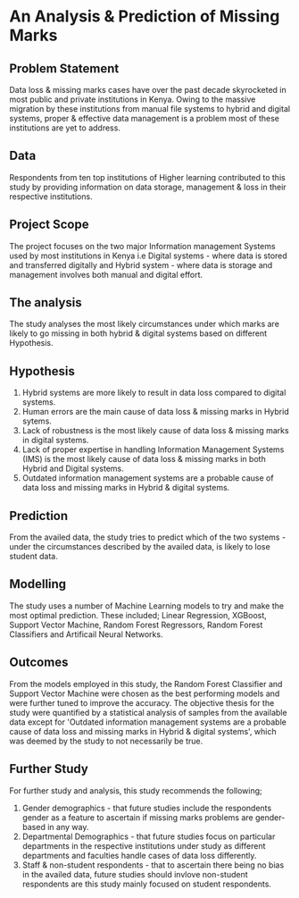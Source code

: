 # An Analysis & Prediction of Missing Marks

## Problem Statement

Data loss & missing marks cases have over the past decade skyrocketed in most public and private institutions in Kenya. Owing to the massive migration by these institutions from manual file systems to hybrid and digital systems, proper & effective data management is a problem most of these institutions are yet to address.

## Data

Respondents from ten top institutions of Higher learning contributed to this study by providing information on data storage, management & loss in their respective institutions.

## Project Scope

The project focuses on the two major Information management Systems used by most institutions in Kenya i.e Digital systems - where data is stored and transferred digitally and Hybrid system - where data is storage and management involves both manual and digital effort.

## The analysis

The study analyses the most likely circumstances under which marks are likely to go missing in both hybrid & digital systems based on different Hypothesis.

## Hypothesis

1. Hybrid systems are more likely to result in data loss compared to digital systems.
2. Human errors are the main cause of data loss & missing marks in Hybrid sytems.
3. Lack of robustness is the most likely cause of data loss & missing marks in digital systems.
4. Lack of proper expertise in handling Information Management Systems (IMS) is the most likely cause of data loss & missing marks in both Hybrid and Digital systems.
5. Outdated information management systems are a probable cause of data loss and missing marks in Hybrid & digital systems.

## Prediction

From the availed data, the study tries to predict which of the two systems - under the circumstances described by the availed data, is likely to lose student data.

## Modelling

The study uses a number of Machine Learning models to try and make the most optimal prediction. These included; Linear Regression, XGBoost, Support Vector Machine, Random Forest Regressors, Random Forest Classifiers and Artificail Neural Networks.

## Outcomes

From the models employed in this study, the Random Forest Classifier and Support Vector Machine were chosen as the best performing models and were further tuned to improve the accuracy.
The objective thesis for the study were quantified by a statistical analysis of samples from the available data except for 'Outdated information management systems are a probable cause of data loss and missing marks in Hybrid & digital systems', which was deemed by the study to not necessarily be true.

## Further Study

For further study and analysis, this study recommends the following;

1. Gender demographics - that future studies include the respondents gender as a feature to ascertain if missing marks problems are gender-based in any way.
2. Departmental Demographics - that future studies focus on particular departments in the respective institutions under study as different departments and faculties handle cases of data loss differently.
3. Staff & non-student respondents - that to ascertain there being no bias in the availed data, future studies should invlove non-student respondents are this study mainly focused on student respondents.
